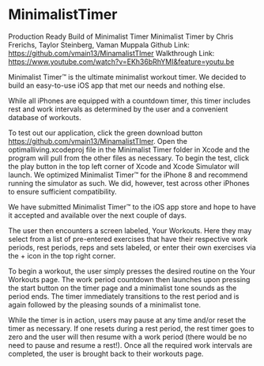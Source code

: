 # MinimalistTimer
Production Ready Build of Minimalist Timer
Minimalist Timer by Chris Frerichs, Taylor Steinberg, Vaman Muppala 
Github Link: https://github.com/vmain13/MinamalistTImer
Walkthrough Link: https://www.youtube.com/watch?v=EKh36bRhYMI&feature=youtu.be


Minimalist Timer™ is the ultimate minimalist workout timer. We decided to build an easy-to-use iOS app that met our needs and nothing else.

While all iPhones are equipped with a countdown timer, this timer includes rest and work intervals as determined by the user and a convenient database of workouts.

To test out our application, click the green download button https://github.com/vmain13/MinamalistTImer. Open the optimalliving.xcodeproj file in the Minimalist
Timer folder in Xcode and the program will pull from the other files as necessary. To begin the test, click the play button in the top left corner of Xcode and Xcode Simulator
will launch. We optimized Minimalist Timer™ for the iPhone 8 and recommend running the simulator as such. We did, however, test
across other iPhones to ensure sufficient compatibility.

We have submitted Minimalist Timer™ to the iOS app store and hope to have it accepted and available over the next couple of days.

The user then encounters a screen labeled, Your Workouts. Here they may select from a list of pre-entered exercises that have their
respective work periods, rest periods, reps and sets labeled, or enter their own exercises via the + icon in the top right corner.

To begin a workout, the user simply presses the desired routine on the Your Workouts page. The work period countdown then launches
upon pressing the start button on the timer page and a minimalist tone sounds as the period ends. The timer immediately transitions
to the rest period and is again followed by the pleasing sounds of a minimalist tone.

While the timer is in action, users may pause at any time and/or reset the timer as necessary. If one resets during a rest period, the rest timer goes to zero and the user will then resume with a work period (there would be no need to pause and resume a rest!). Once all the required work intervals are completed, the user is brought back to their workouts page.
